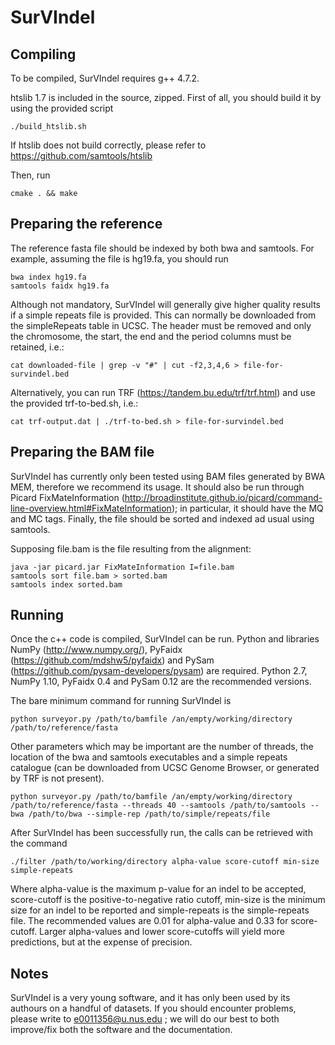 # SurVIndel

## Compiling

To be compiled, SurVIndel requires g++ 4.7.2.

htslib 1.7 is included in the source, zipped. First of all, you should build it by using the provided script
```
./build_htslib.sh
```
If htslib does not build correctly, please refer to https://github.com/samtools/htslib

Then, run

```
cmake . && make
```

## Preparing the reference

The reference fasta file should be indexed by both bwa and samtools. For example, assuming the file is hg19.fa, you should run
```
bwa index hg19.fa
samtools faidx hg19.fa
```

Although not mandatory, SurVIndel will generally give higher quality results if a simple repeats file is provided.
This can normally be downloaded from the simpleRepeats table in UCSC. The header must be removed and only the chromosome, the start, the end and the period columns must be retained, i.e.:

```
cat downloaded-file | grep -v "#" | cut -f2,3,4,6 > file-for-survindel.bed
```

Alternatively, you can run TRF (https://tandem.bu.edu/trf/trf.html) and use the provided trf-to-bed.sh, i.e.:

```
cat trf-output.dat | ./trf-to-bed.sh > file-for-survindel.bed
```

## Preparing the BAM file

SurVIndel has currently only been tested using BAM files generated by BWA MEM, therefore we recommend its usage. 
It should also be run through Picard FixMateInformation (http://broadinstitute.github.io/picard/command-line-overview.html#FixMateInformation);
in particular, it should have the MQ and MC tags.
Finally, the file should be sorted and indexed ad usual using samtools.

Supposing file.bam is the file resulting from the alignment:
```
java -jar picard.jar FixMateInformation I=file.bam
samtools sort file.bam > sorted.bam
samtools index sorted.bam
```

## Running

Once the c++ code is compiled, SurVIndel can be run. Python and libraries NumPy (http://www.numpy.org/), PyFaidx (https://github.com/mdshw5/pyfaidx) and PySam (https://github.com/pysam-developers/pysam) are required. Python 2.7, NumPy 1.10, PyFaidx 0.4 and PySam 0.12 are the recommended versions.

The bare minimum command for running SurVIndel is 
```
python surveyor.py /path/to/bamfile /an/empty/working/directory /path/to/reference/fasta
```

Other parameters which may be important are the number of threads, the location of the bwa and samtools executables and a simple repeats catalogue 
(can be downloaded from UCSC Genome Browser, or generated by TRF is not present).
```
python surveyor.py /path/to/bamfile /an/empty/working/directory	/path/to/reference/fasta --threads 40 --samtools /path/to/samtools --bwa /path/to/bwa --simple-rep /path/to/simple/repeats/file
```

After SurVIndel has been successfully run, the calls can be retrieved with the command
```
./filter /path/to/working/directory alpha-value score-cutoff min-size simple-repeats
```

Where alpha-value is the maximum p-value for an indel to be accepted, score-cutoff is the positive-to-negative ratio cutoff, min-size is the minimum size for an indel to be reported and simple-repeats
is the simple-repeats file.
The recommended values are 0.01 for alpha-value and 0.33 for score-cutoff. Larger alpha-values and lower score-cutoffs will yield more predictions, but at the expense of precision. 

## Notes

SurVIndel is a very young software, and it has only been used by its authours on a handful of datasets. 
If you should encounter problems, please write to e0011356@u.nus.edu ; we will do our best to both improve/fix both the software and the documentation.

